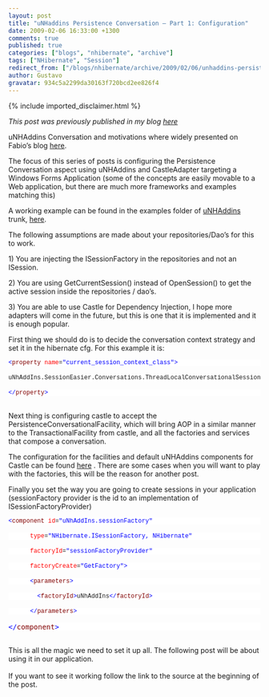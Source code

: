 ```yaml
---
layout: post
title: "uNHaddins Persistence Conversation – Part 1: Configuration"
date: 2009-02-06 16:33:00 +1300
comments: true
published: true
categories: ["blogs", "nhibernate", "archive"]
tags: ["NHibernate", "Session"]
redirect_from: ["/blogs/nhibernate/archive/2009/02/06/unhaddins-persistence-conversation-part-1-configuration.aspx"]
author: Gustavo
gravatar: 934c5a2299da30163f720bcd2ee826f4
---
```

{% include imported_disclaimer.html %}
<p><i>This post was previously published in my blog <a target="_blank" title="uNHaddins Persistence Conversation &ndash; Part 1: Configuration" href="http://gustavoringel.blogspot.com/">here </a></i></p>
<p>uNHAddins Conversation and motivations where widely presented on Fabio&rsquo;s blog <a href="http://fabiomaulo.blogspot.com/2009/01/aspect-conversation-per.html" target="_blank">here</a>.</p>
<p>The focus of this series of posts is configuring the Persistence Conversation aspect using uNHAddins and CastleAdapter targeting a Windows Forms Application (some of the concepts are easily movable to a Web application, but there are much more frameworks and examples matching this)</p>
<p>A working example can be found in the examples folder of <a href="http://groups.google.com/group/unhaddins" target="_blank">uNHAddins</a> trunk, <a href="http://unhaddins.googlecode.com/svn/trunk/Examples/uNHAddins.Examples.SessionManagement/" target="_blank">here</a>.</p>
<p>The following assumptions are made about your repositories/Dao&rsquo;s for this to work. </p>
<p>1) You are injecting the ISessionFactory in the repositories and not an ISession. </p>
<p>2) You are using GetCurrentSession() instead of OpenSession() to get the active session inside the repositories / dao&rsquo;s.</p>
<p>3) You are able to use Castle for Dependency Injection, I hope more adapters will come in the future, but this is one that it is implemented and it is enough popular.</p>
<p>First thing we should do is to decide the conversation context strategy and set it in the hibernate cfg. For this example it is:</p>
<pre><pre style="margin: 0em; font-size: 12px; width: 100%; font-family: consolas,'Courier New',courier,monospace; background-color: #ffffff;"><span style="color: #0000ff;">&lt;</span><span style="color: #800000;">property</span> <span style="color: #ff0000;">name</span>=<span style="color: #0000ff;">"current_session_context_class"</span><span style="color: #0000ff;">&gt;</span> </pre>
<pre style="margin: 0em; font-size: 12px; width: 100%; font-family: consolas,'Courier New',courier,monospace; background-color: #ffffff;">uNhAddIns.SessionEasier.Conversations.ThreadLocalConversationalSessionContext, uNhAddIns </pre>
<pre style="margin: 0em; font-size: 12px; width: 100%; font-family: consolas,'Courier New',courier,monospace; background-color: #ffffff;"><span style="color: #0000ff;">&lt;/</span><span style="color: #800000;">property</span><span style="color: #0000ff;">&gt;</span></pre>
</pre>
<p>Next thing is configuring castle to accept the PersistenceConversationalFacility, which will bring AOP in a similar manner to the TransactionalFacility from castle, and all the factories and services that compose a conversation.</p>
<p>The configuration for the facilities and default uNHAddins components for Castle can be found <a href="http://unhaddins.googlecode.com/svn/trunk/Examples/uNHAddins.Examples.SessionManagement/SessionManagement.Infrastructure/uNhAddIns-PersistenceConversation-nh-default.config" target="_blank">here</a> . There are some cases when you will want to play with the factories, this will be the reason for another post.</p>
<p>
Finally you set the way you are going to create sessions in your application (sessionFactory provider is the id to an implementation of ISessionFactoryProvider)</p>
<pre><pre style="margin: 0em; font-size: 12px; width: 100%; font-family: consolas,'Courier New',courier,monospace; background-color: #ffffff;"><span style="color: #0000ff;">&lt;</span><span style="color: #800000;">component</span> <span style="color: #ff0000;">id</span>=<span style="color: #0000ff;">"uNhAddIns.sessionFactory"</span></pre>
<pre style="margin: 0em; font-size: 12px; width: 100%; font-family: consolas,'Courier New',courier,monospace; background-color: #ffffff;">      <span style="color: #ff0000;">type</span>=<span style="color: #0000ff;">"NHibernate.ISessionFactory, NHibernate"</span></pre>
<pre style="margin: 0em; font-size: 12px; width: 100%; font-family: consolas,'Courier New',courier,monospace; background-color: #ffffff;">      <span style="color: #ff0000;">factoryId</span>=<span style="color: #0000ff;">"sessionFactoryProvider"</span></pre>
<pre style="margin: 0em; font-size: 12px; width: 100%; font-family: consolas,'Courier New',courier,monospace; background-color: #ffffff;">      <span style="color: #ff0000;">factoryCreate</span>=<span style="color: #0000ff;">"GetFactory"</span><span style="color: #0000ff;">&gt;</span><br /></pre>
<pre style="margin: 0em; font-size: 12px; width: 100%; font-family: consolas,'Courier New',courier,monospace; background-color: #ffffff;">      <span style="color: #0000ff;">&lt;</span><span style="color: #800000;">parameters</span><span style="color: #0000ff;">&gt;</span></pre>
<pre style="margin: 0em; font-size: 12px; width: 100%; font-family: consolas,'Courier New',courier,monospace; background-color: #ffffff;">        <span style="color: #0000ff;">&lt;</span><span style="color: #800000;">factoryId</span><span style="color: #0000ff;">&gt;</span>uNhAddIns<span style="color: #0000ff;">&lt;/</span><span style="color: #800000;">factoryId</span><span style="color: #0000ff;">&gt;</span></pre>
<pre style="margin: 0em; font-size: 12px; width: 100%; font-family: consolas,'Courier New',courier,monospace; background-color: #ffffff;">      <span style="color: #0000ff;">&lt;/</span><span style="color: #800000;">parameters</span><span style="color: #0000ff;">&gt;</span></pre>
<pre style="margin: 0em; width: 100%; background-color: #ffffff;" size="12px" face="consolas,'Courier New',courier,monospace"><span style="color: #0000ff;">&lt;/</span><span style="color: #800000;">component</span><span style="color: #0000ff;">&gt;</span></pre>
</pre>
<p>
This is all the magic we need to set it up all. The following post will be about using it in our application. 
<br />
<br />If you want to see it working follow the link to the source at the beginning of the post.</p>
